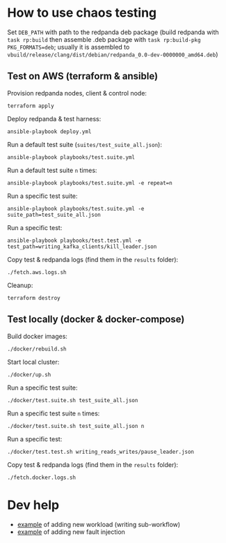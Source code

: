 # How to use chaos testing

Set `DEB_PATH` with path to the redpanda deb package (build redpanda with `task rp:build` then assemble .deb package with `task rp:build-pkg PKG_FORMATS=deb`; usually it is assembled to `vbuild/release/clang/dist/debian/redpanda_0.0-dev-0000000_amd64.deb`)

## Test on AWS (terraform & ansible)

Provision redpanda nodes, client & control node:

    terraform apply

Deploy redpanda & test harness:

    ansible-playbook deploy.yml

Run a default test suite (`suites/test_suite_all.json`):

    ansible-playbook playbooks/test.suite.yml

Run a default test suite `n` times:

    ansible-playbook playbooks/test.suite.yml -e repeat=n

Run a specific test suite:

    ansible-playbook playbooks/test.suite.yml -e suite_path=test_suite_all.json

Run a specific test:

    ansible-playbook playbooks/test.test.yml -e test_path=writing_kafka_clients/kill_leader.json

Copy test & redpanda logs (find them in the `results` folder):

    ./fetch.aws.logs.sh

Cleanup:

    terraform destroy

## Test locally (docker & docker-compose)

Build docker images:

    ./docker/rebuild.sh

Start local cluster:

    ./docker/up.sh

Run a specific test suite:

    ./docker/test.suite.sh test_suite_all.json

Run a specific test suite `n` times:

    ./docker/test.suite.sh test_suite_all.json n

Run a specific test:

    ./docker/test.test.sh writing_reads_writes/pause_leader.json

Copy test & redpanda logs (find them in the `results` folder):

    ./fetch.docker.logs.sh

# Dev help

 - [example](https://github.com/vectorizedio/chaos/pull/1) of adding new workload (writing sub-workflow)
 - [example](https://github.com/vectorizedio/chaos/pull/1) of adding new fault injection